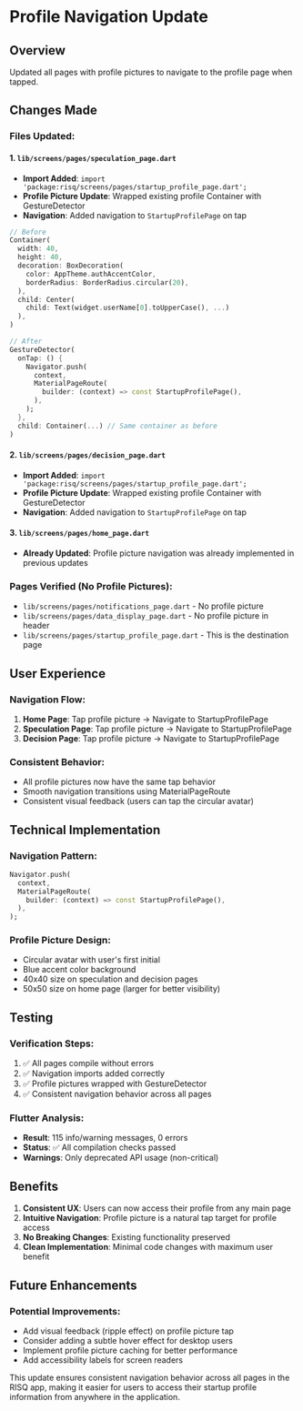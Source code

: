 # Profile Navigation Update

## Overview
Updated all pages with profile pictures to navigate to the profile page when tapped.

## Changes Made

### Files Updated:

#### 1. `lib/screens/pages/speculation_page.dart`
- **Import Added**: `import 'package:risq/screens/pages/startup_profile_page.dart';`
- **Profile Picture Update**: Wrapped existing profile Container with GestureDetector
- **Navigation**: Added navigation to `StartupProfilePage` on tap

```dart
// Before
Container(
  width: 40,
  height: 40,
  decoration: BoxDecoration(
    color: AppTheme.authAccentColor,
    borderRadius: BorderRadius.circular(20),
  ),
  child: Center(
    child: Text(widget.userName[0].toUpperCase(), ...)
  ),
)

// After
GestureDetector(
  onTap: () {
    Navigator.push(
      context,
      MaterialPageRoute(
        builder: (context) => const StartupProfilePage(),
      ),
    );
  },
  child: Container(...) // Same container as before
)
```

#### 2. `lib/screens/pages/decision_page.dart`
- **Import Added**: `import 'package:risq/screens/pages/startup_profile_page.dart';`
- **Profile Picture Update**: Wrapped existing profile Container with GestureDetector
- **Navigation**: Added navigation to `StartupProfilePage` on tap

#### 3. `lib/screens/pages/home_page.dart`
- **Already Updated**: Profile picture navigation was already implemented in previous updates

### Pages Verified (No Profile Pictures):
- `lib/screens/pages/notifications_page.dart` - No profile picture
- `lib/screens/pages/data_display_page.dart` - No profile picture in header
- `lib/screens/pages/startup_profile_page.dart` - This is the destination page

## User Experience

### Navigation Flow:
1. **Home Page**: Tap profile picture → Navigate to StartupProfilePage
2. **Speculation Page**: Tap profile picture → Navigate to StartupProfilePage  
3. **Decision Page**: Tap profile picture → Navigate to StartupProfilePage

### Consistent Behavior:
- All profile pictures now have the same tap behavior
- Smooth navigation transitions using MaterialPageRoute
- Consistent visual feedback (users can tap the circular avatar)

## Technical Implementation

### Navigation Pattern:
```dart
Navigator.push(
  context,
  MaterialPageRoute(
    builder: (context) => const StartupProfilePage(),
  ),
);
```

### Profile Picture Design:
- Circular avatar with user's first initial
- Blue accent color background
- 40x40 size on speculation and decision pages
- 50x50 size on home page (larger for better visibility)

## Testing

### Verification Steps:
1. ✅ All pages compile without errors
2. ✅ Navigation imports added correctly
3. ✅ Profile pictures wrapped with GestureDetector
4. ✅ Consistent navigation behavior across all pages

### Flutter Analysis:
- **Result**: 115 info/warning messages, 0 errors
- **Status**: ✅ All compilation checks passed
- **Warnings**: Only deprecated API usage (non-critical)

## Benefits

1. **Consistent UX**: Users can now access their profile from any main page
2. **Intuitive Navigation**: Profile picture is a natural tap target for profile access
3. **No Breaking Changes**: Existing functionality preserved
4. **Clean Implementation**: Minimal code changes with maximum user benefit

## Future Enhancements

### Potential Improvements:
- Add visual feedback (ripple effect) on profile picture tap
- Consider adding a subtle hover effect for desktop users
- Implement profile picture caching for better performance
- Add accessibility labels for screen readers

This update ensures consistent navigation behavior across all pages in the RISQ app, making it easier for users to access their startup profile information from anywhere in the application.
